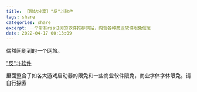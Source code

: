 ```yaml
---
title: 【网站分享】"反"斗软件
tags: share
categories: share
excerpt: 一个带有rss订阅的软件推荐网站，内含各种商业软件限免信息
date: 2022-04-17 00:13:09
---
```



偶然间刷到的一个网站。

["反"斗软件](http://www.apprcn.com/)

里面整合了如各大游戏启动器的限免和一些商业软件限免，商业字体字体限免。请自行探索